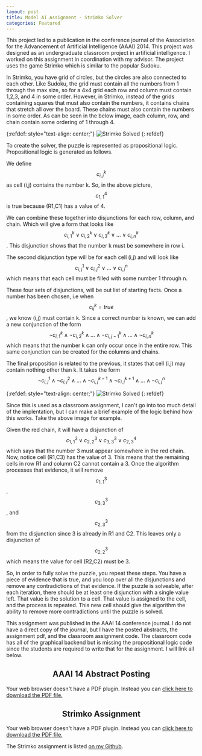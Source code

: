 ```yaml
---
layout: post
title: Model AI Assignment - Strimko Solver
categories: Featured
---
```


This project led to a publication in the conference journal of the Association for the Advancement of Artificial Intelligence (AAAI) 2014. This project was designed as an undergraduate classroom project in artificial intelligence. I worked on this assignment in coordination with my advisor. The project uses the game Strimko which is similar to the popular Sudoku.

In Strimko, you have grid of circles, but the circles are also connected to each other. Like Sudoku, the grid must contain all the numbers from 1 through the max size, so for a 4x4 grid each row and column must contain 1,2,3, and 4 in some order. However, in Strimko, instead of the grids containing squares that must also contain the numbers, it contains chains that stretch all over the board. These chains must also contain the numbers in some order. As can be seen in the below image, each column, row, and chain contain some ordering of 1 through 4.

{:refdef: style="text-align: center;"}
![Strimko Solved]({{"/images/strimko/strimko_solved.png"}})
{: refdef}

To create the solver, the puzzle is represented as propositional logic. Propositional logic is generated as follows.

We define $$c_{i,j}^k$$ as cell (i,j) contains the number k. So, in the above picture, $$c_{1,1}^4$$ is true because (R1,C1) has a value of 4.

We can combine these together into disjunctions for each row, column, and chain. Which will give a form that looks like $$c_{i,1}^{k} \lor c_{i,2}^{k} \lor c_{i,3}^{k} \lor ... \lor c_{i,n}^{k}$$. This disjunction shows that the number k must be somewhere in row i.

The second disjunction type will be for each cell (i,j) and will look like $$c_{i,j}^{1} \lor c_{i,j}^{2} \lor ... \lor c_{i,j}^{n}$$ which means that each cell must be filled with some number 1 through n.

These four sets of disjunctions, will be out list of starting facts. Once a number has been chosen, i.e when $$c_{ij}^{k} = true$$, we know (i,j) must contain k. Since a correct number is known, we can add a new conjunction of the form $$\neg c_{i,1}^{k} \land \neg c_{i,2}^{k} \land ... \land \neg c_{i,j-1}^{k} \land ... \land \neg c_{i,n}^{k} $$ which means that the number k can only occur once in the entire row. This same conjunction can be created for the columns and chains.

The final proposition is related to the previous, it states that cell (i,j) may contain nothing other than k. It takes the form $$\neg c_{i,j}^{1} \land \neg c_{i,j}^{2} \land ... \land \neg c_{i,j}^{k-1} \land \neg c_{i,j}^{k+1} \land ... \land \neg c_{i,j}^{n}$$

{:refdef: style="text-align: center;"}
![Strimko Solved]({{"/images/strimko/strimko_unsolved.png"}})
{: refdef}

Since this is used as a classroom assignment, I can't go into too much detail of the implentation, but I can make a brief example of the logic behind how this works. Take the above image for example. 

Given the red chain, it will have a disjunction of $$c_{1,1}^{3} \lor c_{2,2}^{3} \lor c_{3,3}^{3} \lor c_{2,3}^{4}$$ which says that the number 3 must appear somewhere in the red chain. Now, notice cell (R1,C3) has the value of 3. This means that the remaining cells in row R1 and column C2 cannot contain a 3. Once the algorithm processes that evidence, it will remove $$c_{1,1}^{3}$$, $$c_{3,3}^{3}$$, and $$c_{2,3}^{3}$$ from the disjunction since 3 is already in R1 and C2. This leaves only a disjunction of $$c_{2,2}^{3}$$ which means the value for cell (R2,C2) must be 3.

So, in order to fully solve the puzzle, you repeat these steps. You have a piece of evidence that is true, and you loop over all the disjunctions and remove any contradictions of that evidence. If the puzzle is solveable, after each iteration, there should be at least one disjunction with a single value left. That value is the solution to a cell. That value is assigned to the cell, and the process is repeated. This new cell should give the algorithm the ability to remove more contradictions until the puzzle is solved.

This assignment was published in the AAAI 14 conference journal. I do not have a direct copy of the journal, but I have the posted abstracts, the assignment pdf, and the classroom assignment code. The classroom code has all of the graphical backend but is missing the propositional logic code since the students are required to write that for the assignment. I will link all below.

<center><h2>AAAI 14 Abstract Posting</h2></center>
<object data="/papers/model_ai_abstracts.pdf" type="application/pdf" width="100%" height="750">
  Your web browser doesn't have a PDF plugin. Instead you can <a href="/papers/model_ai_abstracts.pdf">click here to download the PDF file.</a>
</object>

<center><h2>Strimko Assignment</h2></center>
<object data="/papers/strimko_desc.pdf" type="application/pdf" width="100%" height="750">
  Your web browser doesn't have a PDF plugin. Instead you can <a href="/papers/strimko_desc.pdf">click here to download the PDF file.</a>
</object>

The Strimko assignment is listed [on my Github]().
